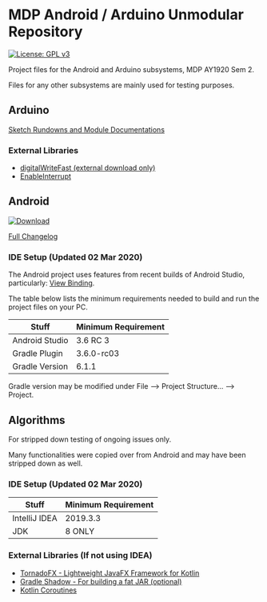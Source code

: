 # MDP Android / Arduino Unmodular Repository
[![License: GPL v3](https://img.shields.io/badge/License-GPLv3-blue.svg)](https://github.com/101011101001010/MDP/blob/master/LICENSE)

Project files for the Android and Arduino subsystems, MDP AY1920 Sem 2. 

Files for any other subsystems are mainly used for testing purposes.


## Arduino
[Sketch Rundowns and Module Documentations](https://github.com/101011101001010/MDP/wiki)

### External Libraries
* [digitalWriteFast (external download only)](https://code.google.com/archive/p/digitalwritefast/downloads)
* [EnableInterrupt](https://github.com/GreyGnome/EnableInterrupt)


## Android
[![Download](https://img.shields.io/badge/APK%20Download-1.0.0-blue)](https://github.com/101011101001010/MDP/releases/tag/1.0.0)

[Full Changelog](https://github.com/101011101001010/MDP/wiki/Android-Changelog)

### IDE Setup (Updated 02 Mar 2020)
The Android project uses features from recent builds of Android Studio, particularly: [View Binding](https://developer.android.com/topic/libraries/view-binding).

The table below lists the minimum requirements needed to build and run the project files on your PC.

| Stuff          | Minimum Requirement |	
| -------------- | ------------------- |     
| Android Studio | 3.6 RC 3            |
| Gradle Plugin  | 3.6.0-rc03          | 
| Gradle Version | 6.1.1               | 

Gradle version may be modified under File --> Project Structure... --> Project.


## Algorithms
For stripped down testing of ongoing issues only. 

Many functionalities were copied over from Android and may have been stripped down as well.

### IDE Setup (Updated 02 Mar 2020)
| Stuff          | Minimum Requirement |	
| -------------- | ------------------- |     
| IntelliJ IDEA  | 2019.3.3            |  
| JDK            | 8 ONLY              |

### External Libraries (If not using IDEA)
* [TornadoFX - Lightweight JavaFX Framework for Kotlin](https://github.com/edvin/tornadofx)
* [Gradle Shadow - For building a fat JAR (optional)](https://github.com/johnrengelman/shadow)
* [Kotlin Coroutines](https://github.com/Kotlin/kotlinx.coroutines)
